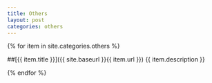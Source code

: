 ```yaml
---
title: Others
layout: post
categories: others
---
```


{% for item in site.categories.others %}

##[{{ item.title }}]({{ site.baseurl }}{{ item.url }})
{{ item.description }}

{% endfor %}